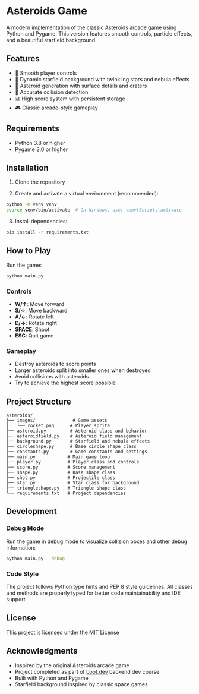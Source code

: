 # Asteroids Game

A modern implementation of the classic Asteroids arcade game using Python and Pygame. This version features smooth controls, particle effects, and a beautiful starfield background.

## Features

- 🚀 Smooth player controls
- 🌠 Dynamic starfield background with twinkling stars and nebula effects
- 💫 Asteroid generation with surface details and craters
- 🎯 Accurate collision detection
- 📊 High score system with persistent storage
- 🎮 Classic arcade-style gameplay

## Requirements

- Python 3.8 or higher
- Pygame 2.0 or higher

## Installation

1. Clone the repository

2. Create and activate a virtual environment (recommended):

```bash
python -m venv venv
source venv/bin/activate  # On Windows, use: venv\Scripts\activate
```

3. Install dependencies:

```bash
pip install -r requirements.txt
```

## How to Play

Run the game:

```bash
python main.py
```

### Controls

- **W/↑**: Move forward
- **S/↓**: Move backward
- **A/←**: Rotate left
- **D/→**: Rotate right
- **SPACE**: Shoot
- **ESC**: Quit game

### Gameplay

- Destroy asteroids to score points
- Larger asteroids split into smaller ones when destroyed
- Avoid collisions with asteroids
- Try to achieve the highest score possible

## Project Structure

```
asteroids/
├── images/              # Game assets
│   └── rocket.png      # Player sprite
├── asteroid.py         # Asteroid class and behavior
├── asteroidfield.py    # Asteroid field management
├── background.py       # Starfield and nebula effects
├── circleshape.py      # Base circle shape class
├── constants.py        # Game constants and settings
├── main.py            # Main game loop
├── player.py          # Player class and controls
├── score.py           # Score management
├── shape.py           # Base shape class
├── shot.py            # Projectile class
├── star.py            # Star class for background
├── triangleshape.py   # Triangle shape class
└── requirements.txt   # Project dependencies
```

## Development

### Debug Mode

Run the game in debug mode to visualize collision boxes and other debug information:

```bash
python main.py --debug
```

### Code Style

The project follows Python type hints and PEP 8 style guidelines. All classes and methods are properly typed for better code maintainability and IDE support.

## License

This project is licensed under the MIT License

## Acknowledgments

- Inspired by the original Asteroids arcade game
- Project completed as part of [boot.dev](https://www.boot.dev/tracks/backend) backend dev course
- Built with Python and Pygame
- Starfield background inspired by classic space games
